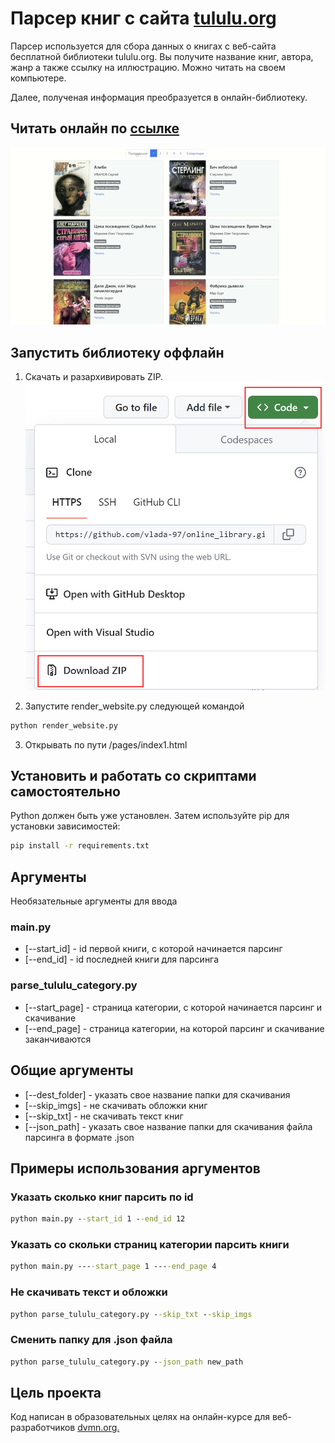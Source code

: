 # Парсер книг с сайта [tululu.org](https://tululu.org/)

Парсер используется для сбора данных о книгах с веб-сайта бесплатной библиотеки tululu.org. Вы получите название книг, автора, жанр а также ссылку на иллюстрацию. Можно читать на своем компьютере.

Далее, полученая информация преобразуется в онлайн-библиотеку.

## Читать онлайн по [ссылке](https://vlada-97.github.io/online_library/pages/index1.html)

![](https://github.com/vlada-97/online_library/blob/main/static/library.gif)

## Запустить библиотеку оффлайн

1. Cкачать и разархивировать ZIP.
![](https://github.com/vlada-97/online_library/blob/main/static/download.png)

2. Запустите render_website.py следующей командой

```cmd
python render_website.py
```

3. Открывать по пути /pages/index1.html

## Установить и работать со скриптами самостоятельно

Python должен быть уже установлен. Затем используйте pip для установки зависимостей:

```cmd
pip install -r requirements.txt
```

## Аргументы

Необязательные аргументы для ввода

### main.py

- [--start_id] - id первой книги, с которой начинается парсинг
- [--end_id] - id последней книги для парсинга

### parse_tululu_category.py

- [--start_page] - страница категории, с которой начинается парсинг и скачивание
- [--end_page] - страница категории, на которой парсинг и скачивание заканчиваются

## Общие аргументы

- [--dest_folder] - указать свое название папки для скачивания
- [--skip_imgs] - не скачивать обложки книг
- [--skip_txt] - не скачивать текст книг
- [--json_path] - указать свое название папки для скачивания файла парсинга в формате .json

## Примеры использования аргументов

### Указать сколько книг парсить по id

```cmd
python main.py --start_id 1 --end_id 12 
```

### Указать со скольки страниц категории парсить книги

```cmd
python main.py ----start_page 1 ----end_page 4
```

### Не скачивать текст и обложки

```cmd
python parse_tululu_category.py --skip_txt --skip_imgs
```

### Сменить папку для .json файла

```cmd
python parse_tululu_category.py --json_path new_path
```


## Цель проекта

Код написан в образовательных целях на онлайн-курсе для веб-разработчиков [dvmn.org.](https://dvmn.org./)
